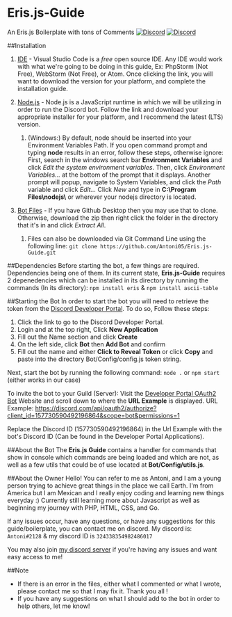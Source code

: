 # Eris.js-Guide
An Eris.js Boilerplate with tons of Comments [![Discord](https://img.shields.io/discord/604134680517804033?color=blue&label=Chat&style=plastic)](https://discord.gg/WNQRVSj) [![Discord](https://img.shields.io/github/stars/Antoni05/Eris.js-Guide?color=blue&label=Stars&style=plastic)](https://github.com/Antoni05/Eris.js-Guide)

##Installation

1. [IDE](https://code.visualstudio.com/) - Visual Studio Code is a *free* open source IDE. Any IDE would work with what we're going to be doing in this guide, Ex: PhpStorm (Not Free), WebStorm (Not Free), or Atom. Once clicking the link, you will want to download the version for your platform, and complete the installation guide. 

1. [Node.js](https://nodejs.org/en/download/) - Node.js is a JavaScript runtime in which we will be utilizing in order to run the Discord bot. Follow the link and download your appropriate installer for your platform, and I recommend the latest (LTS) version. 
    1. (Windows:) By default, node should be inserted into your Environment Variables Path. If you open command prompt and typing **node** results in an error, follow these steps, otherwise ignore: First, search in the windows search bar **Environment Variables** and click *Edit the system environment variables*. Then, click *Environment Variables...* at the bottom of the prompt that it displays. Another prompt will popup, navigate to System Variables, and click the *Path* variable and click *Edit...* Click *New* and type in **C:\Program Files\nodejs\\** or wherever your nodejs directory is located.
    
1. [Bot Files](https://github.com/Antoni05/Eris.js-Guide/archive/master.zip) - If you have Github Desktop then you may use that to clone. Otherwise, download the zip then right click the folder in the directory that it's in and click *Extract All*. 
    1. Files can also be downloaded via Git Command Line using the following line: `git clone https://github.com/Antoni05/Eris.js-Guide.git`
    
##Dependencies
Before starting the bot, a few things are required. Dependencies being one of them. In its current state, **Eris.js-Guide** requires 2 depenedencies which can be installed in its directory by running the commands (In its directory): `npm install eris` & `npm install ascii-table`    
    
##Starting the Bot
In order to start the bot you will need to retrieve the token from the [Discord Developer Portal](https://discord.com/developers/applications). To do so, Follow these steps:
1. Click the link to go to the Discord Developer Portal.
1. Login and at the top right, Click **New Application**
1. Fill out the Name section and click **Create**
1. On the left side, click **Bot** then **Add Bot** and confirm
1. Fill out the name and either **Click to Reveal Token** or click **Copy** and paste into the directory Bot/Config/config.js token string.

Next, start the bot by running the following command: `node .` or `npm start` (either works in our case)

To invite the bot to your Guild (Server): Visit the [Developer Portal OAuth2 Bot](https://discord.com/developers/docs/topics/oauth2#bots) Website and scroll down to where the **URL Example** is displayed. URL Example: https://discord.com/api/oauth2/authorize?client_id=157730590492196864&scope=bot&permissions=1

Replace the Discord ID (157730590492196864) in the Url Example with the bot's Discord ID (Can be found in the Developer Portal Applications). 

##About the Bot
The **Eris.js Guide** contains a handler for commands that show in console which commands are being loaded and which are not, as well as a few utils that could be of use located at **Bot/Config/utils.js**.

##About the Owner
Hello! You can refer to me as Antoni, and I am a young person trying to achieve great things in the place we call Earth. I'm from America but I am Mexican and I really enjoy coding and learning new things everyday :) Currently still learning more about Javascript as well as beginning my journey with PHP, HTML, CSS, and Go.

If any issues occur, have any questions, or have any suggestions for this guide/boilerplate, you can contact me on discord. My discord is: `Antoni#2128` & my discord ID is `324338354982486017`

You may also join [my discord server](https://discord.gg/WNQRVSj) if you're having any issues and want easy access to me!

##Note
- If there is an error in the files, either what I commented or what I wrote, please contact me so that I may fix it. Thank you all ! 
- If you have any suggestions on what I should add to the bot in order to help others, let me know!







